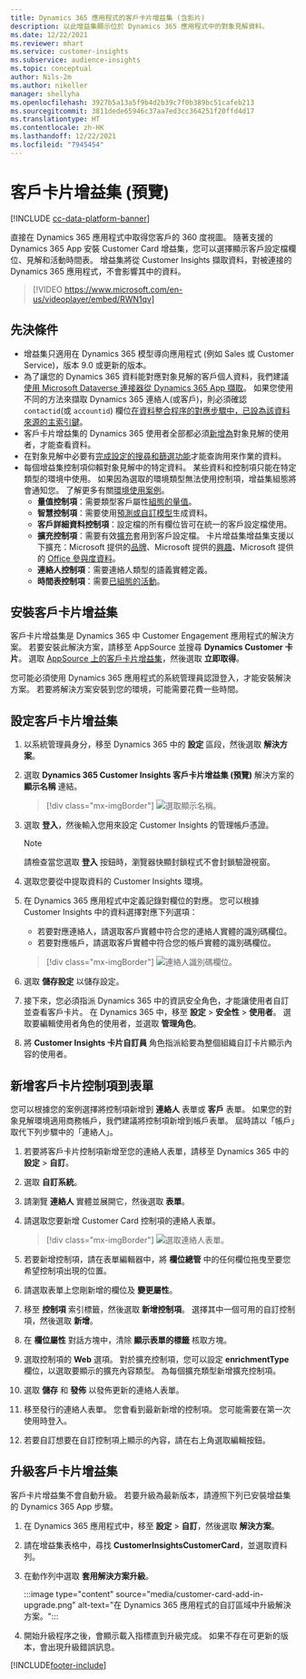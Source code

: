 ```yaml
---
title: Dynamics 365 應用程式的客戶卡片增益集 (含影片)
description: 以此增益集顯示位於 Dynamics 365 應用程式中的對象見解資料。
ms.date: 12/22/2021
ms.reviewer: mhart
ms.service: customer-insights
ms.subservice: audience-insights
ms.topic: conceptual
author: Nils-2m
ms.author: nikeller
manager: shellyha
ms.openlocfilehash: 3927b5a13a5f9b4d2b39c7f0b389bc51cafeb213
ms.sourcegitcommit: 3811dede65946c37aa7ed3cc364251f20ffd4d17
ms.translationtype: HT
ms.contentlocale: zh-HK
ms.lasthandoff: 12/22/2021
ms.locfileid: "7945454"
---
```

# <a name="customer-card-add-in-preview"></a>客戶卡片增益集 (預覽)

[!INCLUDE [cc-data-platform-banner](../includes/cc-data-platform-banner.md)]

直接在 Dynamics 365 應用程式中取得您客戶的 360 度視圖。 隨著支援的 Dynamics 365 App 安裝 Customer Card 增益集，您可以選擇顯示客戶設定檔欄位、見解和活動時間表。 增益集將從 Customer Insights 擷取資料，對被連接的 Dynamics 365 應用程式，不會影響其中的資料。

> [!VIDEO https://www.microsoft.com/en-us/videoplayer/embed/RWN1qv]

## <a name="prerequisites"></a>先決條件

- 增益集只適用在 Dynamics 365 模型導向應用程式 (例如 Sales 或 Customer Service)，版本 9.0 或更新的版本。
- 為了讓您的 Dynamics 365 資料能對應對象見解的客戶個人資料，我們建議[使用 Microsoft Dataverse 連接器從 Dynamics 365 App 擷取](connect-power-query.md)。 如果您使用不同的方法來擷取 Dynamics 365 連絡人(或客戶)，則必須確認 `contactid`(或 `accountid`) 欄位[在資料整合程序的對應步驟中，已設為該資料來源的主索引鍵](map-entities.md#select-primary-key-and-semantic-type-for-attributes)。 
- 客戶卡片增益集的 Dynamics 365 使用者全部都必須[新增為](permissions.md)對象見解的使用者，才能查看資料。
- 在對象見解中必要有[完成設定的搜尋和篩選功能](search-filter-index.md)才能查詢用來作業的資料。
- 每個增益集控制項仰賴對象見解中的特定資料。 某些資料和控制項只能在特定類型的環境中使用。 如果因為選取的環境類型無法使用控制項，增益集組態將會通知您。 了解更多有關[環境使用案例](work-with-business-accounts.md)。
  - **量值控制項**：需要類型客戶屬性[組態的量值](measures.md)。
  - **智慧控制項**：需要使用[預測或自訂模型](predictions-overview.md)生成資料。
  - **客戶詳細資料控制項**：設定檔的所有欄位皆可在統一的客戶設定檔使用。
  - **擴充控制項**：需要有效[擴充](enrichment-hub.md)套用到客戶設定檔。 卡片增益集增益集支援以下擴充：Microsoft 提供的[品牌](enrichment-microsoft.md)、Microsoft 提供的[興趣](enrichment-microsoft.md)、Microsoft 提供的 [Office 參與度資料](enrichment-office.md)。
  - **連絡人控制項**：需要連絡人類型的語義實體定義。
  - **時間表控制項**：需要[已組態的活動](activities.md)。

## <a name="install-the-customer-card-add-in"></a>安裝客戶卡片增益集

客戶卡片增益集是 Dynamics 365 中 Customer Engagement 應用程式的解決方案。 若要安裝此解決方案，請移至 AppSource 並搜尋 **Dynamics Customer 卡片**。 選取 [AppSource 上的客戶卡片增益集](https://appsource.microsoft.com/product/dynamics-365/mscrm.dynamics_365_customer_insights_customer_card_addin?tab=Overview)，然後選取 **立即取得**。

您可能必須使用 Dynamics 365 應用程式的系統管理員認證登入，才能安裝解決方案。 若要將解決方案安裝到您的環境，可能需要花費一些時間。

## <a name="configure-the-customer-card-add-in"></a>設定客戶卡片增益集

1. 以系統管理員身分，移至 Dynamics 365 中的 **設定** 區段，然後選取 **解決方案**。

1. 選取 **Dynamics 365 Customer Insights 客戶卡片增益集 (預覽)** 解決方案的 **顯示名稱** 連結。

   > [!div class="mx-imgBorder"]
   > ![選取顯示名稱。](media/select-display-name.png "請選取顯示名稱。")

1. 選取 **登入**，然後輸入您用來設定 Customer Insights 的管理帳戶憑證。

   > [!NOTE]
   > 請檢查當您選取 **登入** 按鈕時，瀏覽器快顯封鎖程式不會封鎖驗證視窗。

1. 選取您要從中提取資料的 Customer Insights 環境。

1. 在 Dynamics 365 應用程式中定義記錄對欄位的對應。 您可以根據 Customer Insights 中的資料選擇對應下列選項：
   - 若要對應連絡人，請選取客戶實體中符合您的連絡人實體的識別碼欄位。
   - 若要對應帳戶，請選取客戶實體中符合您的帳戶實體的識別碼欄位。

   > [!div class="mx-imgBorder"]
   > ![連絡人識別碼欄位。](media/contact-id-field.png "連絡人識別碼欄位。")

1. 選取 **儲存設定** 以儲存設定。

1. 接下來，您必須指派 Dynamics 365 中的資訊安全角色，才能讓使用者自訂並查看客戶卡片。 在 Dynamics 365 中，移至 **設定** > **安全性** > **使用者**。 選取要編輯使用者角色的使用者，並選取 **管理角色**。

1. 將 **Customer Insights 卡片自訂員** 角色指派給要為整個組織自訂卡片顯示內容的使用者。

## <a name="add-customer-card-controls-to-forms"></a>新增客戶卡片控制項到表單

您可以根據您的案例選擇將控制項新增到 **連絡人** 表單或 **客戶** 表單。 如果您的對象見解環境適用商務帳戶，我們建議將控制項新增到帳戶表單。 屆時請以「帳戶」取代下列步驟中的「連絡人」。

1. 若要將客戶卡片控制項新增至您的連絡人表單，請移至 Dynamics 365 中的 **設定** > **自訂**。

1. 選取 **自訂系統**。

1. 請瀏覽 **連絡人** 實體並展開它，然後選取 **表單**。

1. 請選取您要新增 Customer Card 控制項的連絡人表單。

    > [!div class="mx-imgBorder"]
    > ![選取連絡人表單。](media/contact-active-forms.png "請選取連絡人表單。")

1. 若要新增控制項，請在表單編輯器中，將 **欄位總管** 中的任何欄位拖曳至要您希望控制項出現的位置。

1. 請選取表單上您剛新增的欄位及 **變更屬性**。

1. 移至 **控制項** 索引標籤，然後選取 **新增控制項**。 選擇其中一個可用的自訂控制項，然後選取 **新增**。

1. 在 **欄位屬性** 對話方塊中，清除 **顯示表單的標籤** 核取方塊。

1. 選取控制項的 **Web** 選項。 對於擴充控制項，您可以設定 **enrichmentType** 欄位，以選取要顯示的擴充內容類型。 為每個擴充類型新增擴充控制項。

1. 選取 **儲存** 和 **發佈** 以發佈更新的連絡人表單。

1. 移至發行的連絡人表單。 您會看到最新新增的控制項。 您可能需要在第一次使用時登入。

1. 若要自訂想要在自訂控制項上顯示的內容，請在右上角選取編輯按鈕。

## <a name="upgrade-customer-card-add-in"></a>升級客戶卡片增益集

客戶卡片增益集不會自動升級。 若要升級為最新版本，請遵照下列已安裝增益集的 Dynamics 365 App 步驟。

1. 在 Dynamics 365 應用程式中，移至 **設定** > **自訂**，然後選取 **解決方案**。

1. 請在增益集表格中，尋找 **CustomerInsightsCustomerCard**，並選取資料列。

1. 在動作列中選取 **套用解決方案升級**。

   :::image type="content" source="media/customer-card-add-in-upgrade.png" alt-text="在 Dynamics 365 應用程式的自訂區域中升級解決方案。":::

1. 開始升級程序之後，會顯示載入指標直到升級完成。 如果不存在可更新的版本，會出現升級錯誤訊息。


[!INCLUDE[footer-include](../includes/footer-banner.md)]
